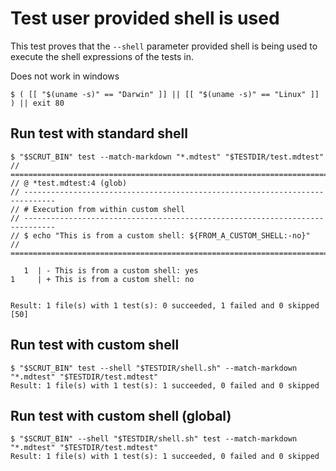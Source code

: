 # Test user provided shell is used

This test proves that the `--shell` parameter provided shell is being used to execute the shell expressions of the tests in.

Does not work in windows

```scrut
$ ( [[ "$(uname -s)" == "Darwin" ]] || [[ "$(uname -s)" == "Linux" ]] ) || exit 80
```

## Run test with standard shell

```scrut
$ "$SCRUT_BIN" test --match-markdown "*.mdtest" "$TESTDIR/test.mdtest"
// =============================================================================
// @ *test.mdtest:4 (glob)
// -----------------------------------------------------------------------------
// # Execution from within custom shell
// -----------------------------------------------------------------------------
// $ echo "This is from a custom shell: ${FROM_A_CUSTOM_SHELL:-no}"
// =============================================================================

   1  | - This is from a custom shell: yes
1     | + This is from a custom shell: no


Result: 1 file(s) with 1 test(s): 0 succeeded, 1 failed and 0 skipped
[50]
```

## Run test with custom shell

```scrut
$ "$SCRUT_BIN" test --shell "$TESTDIR/shell.sh" --match-markdown "*.mdtest" "$TESTDIR/test.mdtest"
Result: 1 file(s) with 1 test(s): 1 succeeded, 0 failed and 0 skipped
```

## Run test with custom shell (global)

```scrut
$ "$SCRUT_BIN" --shell "$TESTDIR/shell.sh" test --match-markdown "*.mdtest" "$TESTDIR/test.mdtest"
Result: 1 file(s) with 1 test(s): 1 succeeded, 0 failed and 0 skipped
```
